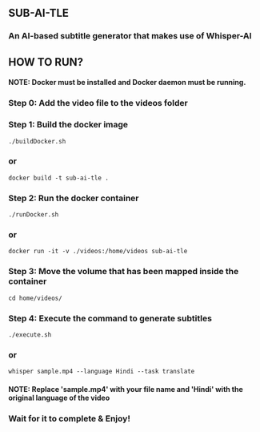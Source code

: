 ## SUB-AI-TLE

### An AI-based subtitle generator that makes use of Whisper-AI

## HOW TO RUN?
#### NOTE: Docker must be installed and Docker daemon must be running.

### Step 0: Add the video file to the videos folder

### Step 1: Build the docker image
```
./buildDocker.sh
``` 
### or
```
docker build -t sub-ai-tle .
```

### Step 2: Run the docker container
```
./runDocker.sh
``` 
### or
```
docker run -it -v ./videos:/home/videos sub-ai-tle
```

### Step 3: Move the volume that has been mapped inside the container
```
cd home/videos/
``` 

### Step 4: Execute the command to generate subtitles
```
./execute.sh
``` 
### or
```
whisper sample.mp4 --language Hindi --task translate
```
#### NOTE: Replace 'sample.mp4' with your file name and 'Hindi' with the original language of the video

### Wait for it to complete & Enjoy!
